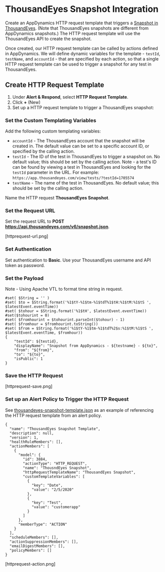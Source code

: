 # ThousandEyes Snapshot Integration

Create an AppDynamics HTTP request template that triggers a [Snapshot in ThousandEyes](https://docs.thousandeyes.com/product-documentation/tests/sharing-test-data). (Note that ThousandEyes snapshots are different from AppDynamics snapshots.) The HTTP request template will use the ThousandEyes API to create the snapshot.

Once created, our HTTP request template can be called by actions defined in AppDynamics. We will define dynamic variables for the template - `testId`, `testName`, and `accountId` - that are specified by each action, so that a single HTTP request template can be used to trigger a snapshot for any test in ThousandEyes. 


## Create HTTP Request Template

1. Under **Alert & Respond**, select **HTTP Request Template**.
2. Click **+** (New)
3. Set up a HTTP request template to trigger a ThousandEyes snapshot:

### Set the Custom Templating Variables

Add the following custom templating variables:

* `accountId` - The ThousandEyes account that the snapshot will be created in. The default value can be set to a specific account ID, or specified by the calling action.
* `testId` - The ID of the test in ThousandEyes to trigger a snapshot on. No default value; this should be set by the calling action. Note - a test's ID can be found by viewing a test in ThousandEyes and looking for the `testId` parameter in the URL. For example: `https://app.thousandeyes.com/view/tests/?testId=1705574`
* `testName` - The name of the test in ThousandEyes. No default value; this should be set by the calling action.

Name the HTTP request **ThousandEyes Snapshot**.

### Set the Request URL

Set the request URL to **POST https://api.thousandeyes.com/v6/snapshot.json**.

[httprequest-url.png]

### Set Authentication

Set authentication to **Basic**. Use your ThousandEyes username and API token as password.

### Set the Payload

Note - Using Apache VTL to format time string in request.


```
#set( $String = '' )
#set( $to = $String.format('%1$tY-%1$tm-%1$tdT%1$tH:%1$tM:%1$tS ', $latestEvent.eventTime))
#set( $tohour = $String.format('%1$tH', $latestEvent.eventTime))
#set($tohourint = 0)
#set( $fromhourint = $tohourint.parseInt($tohour) - 1)
#set( $fromhour = $fromhourint.toString())
#set( $from = $String.format('%1$tY-%1$tm-%1$tdT%2$s:%1$tM:%1$tS ', $latestEvent.eventTime, $fromhour))
{
    "testId": ${testid},
    "displayName": "Snapshot from AppDynamics - ${testname} - ${to}",
    "from": "${from}",
    "to": "${to}",
    "isPublic": 1
}
```

### Save the HTTP Request

[httprequest-save.png]


### Set up an Alert Policy to Trigger the HTTP Request

See [thousandeyes-snapshot-template.json](thousandeyes-snapshot-template.json) as an example of referencing the HTTP request template from an alert policy.

```
{
  "name": "ThousandEyes Snapshot Template",
  "description": null,
  "version": 1,
  "healthRuleMembers": [],
  "actionMembers": [
    {
      "model": {
        "id": 3884,
        "actionType": "HTTP_REQUEST",
        "name": "ThousndEyes Snapshot",
        "httpRequestTemplateName": "ThousandEyes Snapshot",
        "customTemplateVariables": [
          {
            "key": "Date",
            "value": "2/5/2020"
          },
          {
            "key": "Test",
            "value": "customerapp"
          }
        ]
      },
      "memberType": "ACTION"
    }
  ],
  "scheduleMembers": [],
  "actionSuppressionMembers": [],
  "emailDigestMembers": [],
  "policyMembers": []
}
```

[httprequest-action.png]
